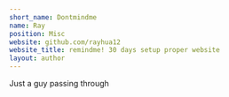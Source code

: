 ```yaml
---
short_name: Dontmindme
name: Ray
position: Misc
website: github.com/rayhua12
website_title: remindme! 30 days setup proper website
layout: author
---
```

Just a guy passing through